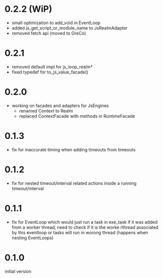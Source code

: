 # 0.2.2 (WiP) 

* small optimization to add_void in EventLoop
* added js_get_script_or_module_name to JsRealmAdapter
* removed fetch api (moved to GreCo)

# 0.2.1

* removed default impl for js_loop_realm* 
* fixed typedef for to_js_value_facade()

# 0.2.0

* working on facades and adapters for JsEngines
  * renamed Context to Realm
  * replaced ContextFacade with methods in RuntimeFacade

# 0.1.3

* fix for inaccurate timing when adding timeouts from timeouts

# 0.1.2

* fix for nested timeout/interval related actions inside a running timeout/interval

# 0.1.1

* fix for EventLoop which would just run a task in exe_task if it was added from a worker thread, need to check if it is the worke rthread associated by this eventloop or tasks will run in worong thread (happens when nesting EventLoops)

# 0.1.0

initial version
